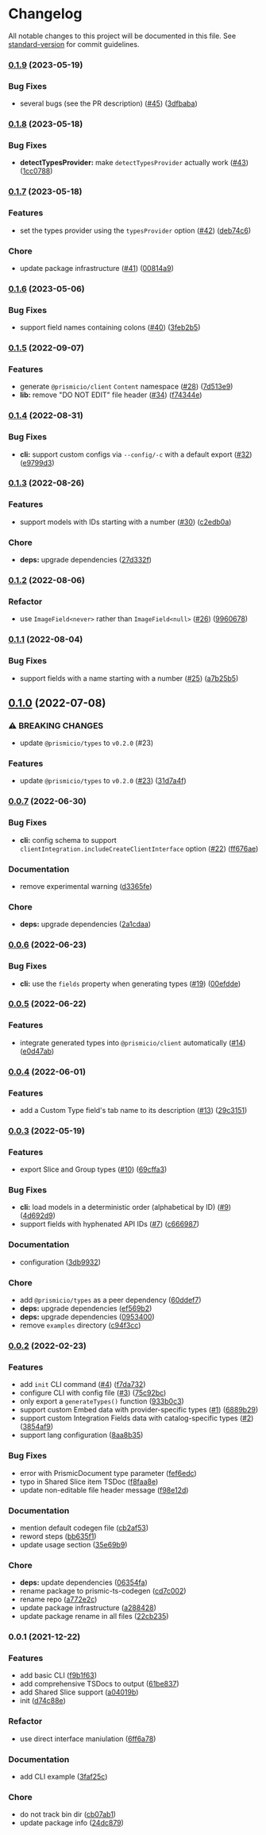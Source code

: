 # Changelog

All notable changes to this project will be documented in this file. See [standard-version](https://github.com/conventional-changelog/standard-version) for commit guidelines.

### [0.1.9](https://github.com/prismicio/prismic-ts-codegen/compare/v0.1.8...v0.1.9) (2023-05-19)


### Bug Fixes

* several bugs (see the PR description) ([#45](https://github.com/prismicio/prismic-ts-codegen/issues/45)) ([3dfbaba](https://github.com/prismicio/prismic-ts-codegen/commit/3dfbaba947dd3af15e1f71272d78c0e3f88ddb93))

### [0.1.8](https://github.com/prismicio/prismic-ts-codegen/compare/v0.1.7...v0.1.8) (2023-05-18)


### Bug Fixes

* **detectTypesProvider:** make `detectTypesProvider` actually work ([#43](https://github.com/prismicio/prismic-ts-codegen/issues/43)) ([1cc0788](https://github.com/prismicio/prismic-ts-codegen/commit/1cc0788d1ff03ea871638d65261168afb8f2fe41))

### [0.1.7](https://github.com/prismicio/prismic-ts-codegen/compare/v0.1.6...v0.1.7) (2023-05-18)


### Features

* set the types provider using the `typesProvider` option ([#42](https://github.com/prismicio/prismic-ts-codegen/issues/42)) ([deb74c6](https://github.com/prismicio/prismic-ts-codegen/commit/deb74c69d2bb556651695a2df03a45f0d03b0dbf))


### Chore

* update package infrastructure ([#41](https://github.com/prismicio/prismic-ts-codegen/issues/41)) ([00814a9](https://github.com/prismicio/prismic-ts-codegen/commit/00814a9153ca93552a63d541a5d831b4213aee4e))

### [0.1.6](https://github.com/prismicio/prismic-ts-codegen/compare/v0.1.5...v0.1.6) (2023-05-06)


### Bug Fixes

* support field names containing colons ([#40](https://github.com/prismicio/prismic-ts-codegen/issues/40)) ([3feb2b5](https://github.com/prismicio/prismic-ts-codegen/commit/3feb2b578f53dc6077b6bfe9f57a6a0e9dd7e2cf))

### [0.1.5](https://github.com/prismicio/prismic-ts-codegen/compare/v0.1.4...v0.1.5) (2022-09-07)


### Features

* generate `@prismicio/client` `Content` namespace ([#28](https://github.com/prismicio/prismic-ts-codegen/issues/28)) ([7d513e9](https://github.com/prismicio/prismic-ts-codegen/commit/7d513e952b787307982744906f7f1fe56e7282d6))
* **lib:** remove "DO NOT EDIT" file header ([#34](https://github.com/prismicio/prismic-ts-codegen/issues/34)) ([f74344e](https://github.com/prismicio/prismic-ts-codegen/commit/f74344ea3e70c1a2d1fc235cea0fde9f068decc6))

### [0.1.4](https://github.com/prismicio/prismic-ts-codegen/compare/v0.1.3...v0.1.4) (2022-08-31)


### Bug Fixes

* **cli:** support custom configs via `--config/-c` with a default export ([#32](https://github.com/prismicio/prismic-ts-codegen/issues/32)) ([e9799d3](https://github.com/prismicio/prismic-ts-codegen/commit/e9799d3661063ee112aba925d306e1eb481ec6f1))

### [0.1.3](https://github.com/prismicio/prismic-ts-codegen/compare/v0.1.2...v0.1.3) (2022-08-26)


### Features

* support models with IDs starting with a number ([#30](https://github.com/prismicio/prismic-ts-codegen/issues/30)) ([c2edb0a](https://github.com/prismicio/prismic-ts-codegen/commit/c2edb0a2c696a07afd61fcbe23e49e40ccf3bf61))


### Chore

* **deps:** upgrade dependencies ([27d332f](https://github.com/prismicio/prismic-ts-codegen/commit/27d332f64c50f330a6d938356f42014932caba22))

### [0.1.2](https://github.com/prismicio/prismic-ts-codegen/compare/v0.1.1...v0.1.2) (2022-08-06)


### Refactor

* use `ImageField<never>` rather than `ImageField<null>` ([#26](https://github.com/prismicio/prismic-ts-codegen/issues/26)) ([9960678](https://github.com/prismicio/prismic-ts-codegen/commit/9960678e39fc9bbe184111a74f423f9d7b53a732))

### [0.1.1](https://github.com/prismicio/prismic-ts-codegen/compare/v0.1.0...v0.1.1) (2022-08-04)


### Bug Fixes

* support fields with a name starting with a number ([#25](https://github.com/prismicio/prismic-ts-codegen/issues/25)) ([a7b25b5](https://github.com/prismicio/prismic-ts-codegen/commit/a7b25b59f56738378b7c9d194c70baa9ca93a2b7))

## [0.1.0](https://github.com/prismicio/prismic-ts-codegen/compare/v0.0.7...v0.1.0) (2022-07-08)


### ⚠ BREAKING CHANGES

* update `@prismicio/types` to `v0.2.0` (#23)

### Features

* update `@prismicio/types` to `v0.2.0` ([#23](https://github.com/prismicio/prismic-ts-codegen/issues/23)) ([31d7a4f](https://github.com/prismicio/prismic-ts-codegen/commit/31d7a4f6b94e820ab5c25abfe54d18c77cea46dc))

### [0.0.7](https://github.com/prismicio/prismic-ts-codegen/compare/v0.0.6...v0.0.7) (2022-06-30)


### Bug Fixes

* **cli:** config schema to support `clientIntegration.includeCreateClientInterface` option ([#22](https://github.com/prismicio/prismic-ts-codegen/issues/22)) ([ff676ae](https://github.com/prismicio/prismic-ts-codegen/commit/ff676ae161def02c5eaa4e94c6446892f3405e9f))


### Documentation

* remove experimental warning ([d3365fe](https://github.com/prismicio/prismic-ts-codegen/commit/d3365fe592984db1afaf5d47371362bb5368a614))


### Chore

* **deps:** upgrade dependencies ([2a1cdaa](https://github.com/prismicio/prismic-ts-codegen/commit/2a1cdaa0a71bf4396b02e982b0e779cd670289e2))

### [0.0.6](https://github.com/prismicio/prismic-ts-codegen/compare/v0.0.5...v0.0.6) (2022-06-23)


### Bug Fixes

* **cli:** use the `fields` property when generating types ([#19](https://github.com/prismicio/prismic-ts-codegen/issues/19)) ([00efdde](https://github.com/prismicio/prismic-ts-codegen/commit/00efdde9f32b7094b36ca95f6a2d4e1ab7dc5b61))

### [0.0.5](https://github.com/prismicio/prismic-ts-codegen/compare/v0.0.4...v0.0.5) (2022-06-22)


### Features

* integrate generated types into `@prismicio/client` automatically ([#14](https://github.com/prismicio/prismic-ts-codegen/issues/14)) ([e0d47ab](https://github.com/prismicio/prismic-ts-codegen/commit/e0d47abd73281e09e394679a342c7994cb97d4fc))

### [0.0.4](https://github.com/prismicio/prismic-ts-codegen/compare/v0.0.3...v0.0.4) (2022-06-01)


### Features

* add a Custom Type field's tab name to its description ([#13](https://github.com/prismicio/prismic-ts-codegen/issues/13)) ([29c3151](https://github.com/prismicio/prismic-ts-codegen/commit/29c31514649ec57fae041acc0e97c45d8a3a254f))

### [0.0.3](https://github.com/prismicio/prismic-ts-codegen/compare/v0.0.2...v0.0.3) (2022-05-19)


### Features

* export Slice and Group types ([#10](https://github.com/prismicio/prismic-ts-codegen/issues/10)) ([69cffa3](https://github.com/prismicio/prismic-ts-codegen/commit/69cffa35a66c7bc0c8142cacb1a3415f62549ffd))


### Bug Fixes

* **cli:** load models in a deterministic order (alphabetical by ID) ([#9](https://github.com/prismicio/prismic-ts-codegen/issues/9)) ([4d692d9](https://github.com/prismicio/prismic-ts-codegen/commit/4d692d92192f588aad5d9c08d8774178d0ddb57c))
* support fields with hyphenated API IDs ([#7](https://github.com/prismicio/prismic-ts-codegen/issues/7)) ([c666987](https://github.com/prismicio/prismic-ts-codegen/commit/c66698769b899db488d5e28efb87469d6e7f3459))


### Documentation

* configuration ([3db9932](https://github.com/prismicio/prismic-ts-codegen/commit/3db993280d3f40c8ef2b8597ab8e2eea8e354291))


### Chore

* add `@prismicio/types` as a peer dependency ([60ddef7](https://github.com/prismicio/prismic-ts-codegen/commit/60ddef794159545492a66592ac75f0c0094e9f73))
* **deps:** upgrade dependencies ([ef569b2](https://github.com/prismicio/prismic-ts-codegen/commit/ef569b287551cbaeed0e226d6599be14ae7e37d9))
* **deps:** upgrade dependencies ([0953400](https://github.com/prismicio/prismic-ts-codegen/commit/0953400db747a111fa68385a518ae190da1d929f))
* remove `examples` directory ([c94f3cc](https://github.com/prismicio/prismic-ts-codegen/commit/c94f3ccde5c3513684224ca439b1e585fc21af65))

### [0.0.2](https://github.com/prismicio/prismic-ts-codegen/compare/v0.0.1...v0.0.2) (2022-02-23)


### Features

* add `init` CLI command ([#4](https://github.com/prismicio/prismic-ts-codegen/issues/4)) ([f7da732](https://github.com/prismicio/prismic-ts-codegen/commit/f7da73209bbc115372d4df210e7a6c096838b612))
* configure CLI with config file ([#3](https://github.com/prismicio/prismic-ts-codegen/issues/3)) ([75c92bc](https://github.com/prismicio/prismic-ts-codegen/commit/75c92bcd97c36c898457dd0db4ece6f4fc2d78a2))
* only export a `generateTypes()` function ([933b0c3](https://github.com/prismicio/prismic-ts-codegen/commit/933b0c31937a9e1b7e8f845c1f87a8c770e33729))
* support custom Embed data with provider-specific types ([#1](https://github.com/prismicio/prismic-ts-codegen/issues/1)) ([6889b29](https://github.com/prismicio/prismic-ts-codegen/commit/6889b293364ebab26a55b7707c84b2ff196f61e4))
* support custom Integration Fields data with catalog-specific types ([#2](https://github.com/prismicio/prismic-ts-codegen/issues/2)) ([3854af9](https://github.com/prismicio/prismic-ts-codegen/commit/3854af9025e393e6ab2fa1534b4f9070567cbf5b))
* support lang configuration ([8aa8b35](https://github.com/prismicio/prismic-ts-codegen/commit/8aa8b350d92c20b3394828a0f10ac5ad87ac1165))


### Bug Fixes

* error with PrismicDocument type parameter ([fef6edc](https://github.com/prismicio/prismic-ts-codegen/commit/fef6edc082b2f178270e76f8e6d5bb1a9fdf6d27))
* typo in Shared Slice item TSDoc ([f8faa8e](https://github.com/prismicio/prismic-ts-codegen/commit/f8faa8ea773f718e74116712d5fbb669fc23eb36))
* update non-editable file header message ([f98e12d](https://github.com/prismicio/prismic-ts-codegen/commit/f98e12deaa3a9cf284921bdfc9140311d41bf240))


### Documentation

* mention default codegen file ([cb2af53](https://github.com/prismicio/prismic-ts-codegen/commit/cb2af53889419db4ffc5fd7307ab3676eac520fe))
* reword steps ([bb635f1](https://github.com/prismicio/prismic-ts-codegen/commit/bb635f1a5c7bd7f53599f4cf01e9a4b51752599d))
* update usage section ([35e69b9](https://github.com/prismicio/prismic-ts-codegen/commit/35e69b9f3767cbe9eecd0bf6f5d2346824d96427))


### Chore

* **deps:** update dependencies ([06354fa](https://github.com/prismicio/prismic-ts-codegen/commit/06354fae386021878c748181abeff6ef5acbc1f7))
* rename package to prismic-ts-codegen ([cd7c002](https://github.com/prismicio/prismic-ts-codegen/commit/cd7c00202b753b045ff2e57d484e40c9ae4b439d))
* rename repo ([a772e2c](https://github.com/prismicio/prismic-ts-codegen/commit/a772e2c6c3535ffd010bc9572b6a1fbb4a88df0e))
* update package infrastructure ([a288428](https://github.com/prismicio/prismic-ts-codegen/commit/a2884284a96ba09e062f750ef77393fe2a7d7989))
* update package rename in all files ([22cb235](https://github.com/prismicio/prismic-ts-codegen/commit/22cb235fe23c10c2b3d822077dc932eda6358944))

### 0.0.1 (2021-12-22)


### Features

* add basic CLI ([f9b1f63](https://github.com/prismicio/prismic-ts-codegen/commit/f9b1f636b3a5d266c066f48532ef8ab6f96d2d16))
* add comprehensive TSDocs to output ([61be837](https://github.com/prismicio/prismic-ts-codegen/commit/61be8373e8a76638e7632f9cd86de87320fa3afa))
* add Shared Slice support ([a04019b](https://github.com/prismicio/prismic-ts-codegen/commit/a04019baee3e51e12e7a60aaae2e72e3d67f8beb))
* init ([d74c88e](https://github.com/prismicio/prismic-ts-codegen/commit/d74c88e1bad9355838e377e2bae8b844430641e0))


### Refactor

* use direct interface maniulation ([6ff6a78](https://github.com/prismicio/prismic-ts-codegen/commit/6ff6a7868e350764181f6d8780ceae9cda7ed4a1))


### Documentation

* add CLI example ([3faf25c](https://github.com/prismicio/prismic-ts-codegen/commit/3faf25cf141fcad93b3d3fbbc0b4b02a9fc99d32))


### Chore

* do not track bin dir ([cb07ab1](https://github.com/prismicio/prismic-ts-codegen/commit/cb07ab1287477cb15890a82fe450fa0008fbc714))
* update package info ([24dc879](https://github.com/prismicio/prismic-ts-codegen/commit/24dc8795c4d5beae330c9181d9e9a30cfb74f276))
